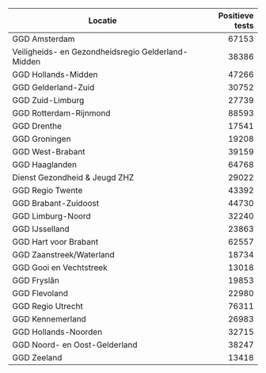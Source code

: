 | Locatie | Positieve tests |
|---------|----------------:|
| GGD Amsterdam                            | 67153 |
| Veiligheids- en Gezondheidsregio Gelderland-Midden | 38386 |
| GGD Hollands-Midden                      | 47266 |
| GGD Gelderland-Zuid                      | 30752 |
| GGD Zuid-Limburg                         | 27739 |
| GGD Rotterdam-Rijnmond                   | 88593 |
| GGD Drenthe                              | 17541 |
| GGD Groningen                            | 19208 |
| GGD West-Brabant                         | 39159 |
| GGD Haaglanden                           | 64768 |
| Dienst Gezondheid & Jeugd ZHZ            | 29022 |
| GGD Regio Twente                         | 43392 |
| GGD Brabant-Zuidoost                     | 44730 |
| GGD Limburg-Noord                        | 32240 |
| GGD IJsselland                           | 23863 |
| GGD Hart voor Brabant                    | 62557 |
| GGD Zaanstreek/Waterland                 | 18734 |
| GGD Gooi en Vechtstreek                  | 13018 |
| GGD Fryslân                              | 19853 |
| GGD Flevoland                            | 22980 |
| GGD Regio Utrecht                        | 76311 |
| GGD Kennemerland                         | 26983 |
| GGD Hollands-Noorden                     | 32715 |
| GGD Noord- en Oost-Gelderland            | 38247 |
| GGD Zeeland                              | 13418 |
